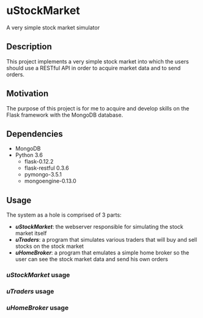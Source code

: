 # uStockMarket
A very simple stock market simulator

## Description

This project implements a very simple stock market into which the users should use a RESTful API in order to acquire market data and to send orders.

## Motivation

The purpose of this project is for me to acquire and develop skills on the Flask framework with the MongoDB database.

## Dependencies

- MongoDB
- Python 3.6
	- flask-0.12.2
	- flask-restful 0.3.6
	- pymongo-3.5.1
	- mongoengine-0.13.0

## Usage

The system as a hole is comprised of 3 parts:

- ***uStockMarket***: the webserver responsible for simulating the stock market itself
- ***uTraders***: a program that simulates various traders that will buy and sell stocks on the stock market
- ***uHomeBroker***: a program that emulates a simple home broker so the user can see the stock market data and send his own orders

### ***uStockMarket*** usage

### ***uTraders*** usage

### ***uHomeBroker*** usage




